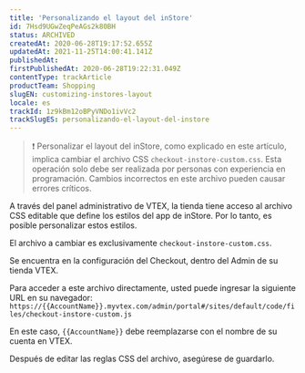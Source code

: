 ```yaml
---
title: 'Personalizando el layout del inStore'
id: 7Hsd9UGwZeqPeAGs2k80BH
status: ARCHIVED
createdAt: 2020-06-28T19:17:52.655Z
updatedAt: 2021-11-25T14:00:41.141Z
publishedAt: 
firstPublishedAt: 2020-06-28T19:22:31.049Z
contentType: trackArticle
productTeam: Shopping
slugEN: customizing-instores-layout
locale: es
trackId: 1z9kBm12oBPyVNDo1ivVc2
trackSlugES: personalizando-el-layout-del-instore
---
```


>❗ Personalizar el layout del inStore, como explicado en este artículo, implica cambiar el archivo CSS `checkout-instore-custom.css`. Esta operación solo debe ser realizada por personas con experiencia en programación. Cambios incorrectos en este archivo pueden causar errores críticos.

A través del panel administrativo de VTEX, la tienda tiene acceso al archivo CSS editable que define los estilos del app de inStore. Por lo tanto, es posible personalizar estos estilos.

El archivo a cambiar es exclusivamente `checkout-instore-custom.css`.

Se encuentra en la configuración del Checkout, dentro del Admin de su tienda VTEX.

Para acceder a este archivo directamente, usted puede ingresar la siguiente URL en su navegador: `https://{{AccountName}}.myvtex.com/admin/portal#/sites/default/code/files/checkout-instore-custom.js`

En este caso, `{{AccountName}}` debe reemplazarse con el nombre de su cuenta en VTEX.

Después de editar las reglas CSS del archivo, asegúrese de guardarlo.
